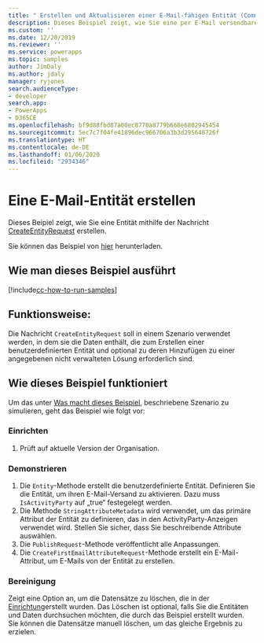 ```yaml
---
title: " Erstellen und Aktualisieren einer E-Mail-fähigen Entität (Common Data Service) | Microsoft-Dokumentation"
description: Dieses Beispiel zeigt, wie Sie eine per E-Mail versendbare Entität erstellen und aktualisieren.
ms.custom: ''
ms.date: 12/20/2019
ms.reviewer: ''
ms.service: powerapps
ms.topic: samples
author: JimDaly
ms.author: jdaly
manager: ryjones
search.audienceType:
- developer
search.app:
- PowerApps
- D365CE
ms.openlocfilehash: bf9d88fbd87a00ec8770a8779b668e6802945454
ms.sourcegitcommit: 5ec7c7f04fe41896dec966706a3b3d295648726f
ms.translationtype: HT
ms.contentlocale: de-DE
ms.lasthandoff: 01/06/2020
ms.locfileid: "2934346"
---
```

# <a name="create-an-email-entity"></a>Eine E-Mail-Entität erstellen

Dieses Beipiel zeigt, wie Sie eine Entität mithilfe der Nachricht [CreateEntityRequest](https://docs.microsoft.com/dotnet/api/microsoft.xrm.sdk.messages.createentityrequest?view=dynamics-general-ce-9) erstellen.

Sie können das Beispiel von [hier](https://github.com/microsoft/PowerApps-Samples/tree/master/cds/orgsvc/C%23/CreateUpdateEmailableEntity) herunterladen.

## <a name="how-to-run-this-sample"></a>Wie man dieses Beispiel ausführt

[!include[cc-how-to-run-samples](../../includes/cc-how-to-run-samples.md)]

## <a name="what-this-sample-does"></a>Funktionsweise:

Die Nachricht `CreateEntityRequest` soll in einem Szenario verwendet werden, in dem sie die Daten enthält, die zum Erstellen einer benutzerdefinierten Entität und optional zu deren Hinzufügen zu einer angegebenen nicht verwalteten Lösung erforderlich sind.

## <a name="how-this-sample-works"></a>Wie dieses Beispiel funktioniert

Um das unter [Was macht dieses Beispiel](#what-this-sample-does), beschriebene Szenario zu simulieren, geht das Beispiel wie folgt vor:

### <a name="setup"></a>Einrichten

1. Prüft auf aktuelle Version der Organisation.

### <a name="demonstrate"></a>Demonstrieren

1. Die `Entity`-Methode erstellt die benutzerdefinierte Entität. Definieren Sie die Entität, um ihren E-Mail-Versand zu aktivieren. Dazu muss `IsActivityParty` auf „true“ festegelegt werden.
2. Die Methode `StringAttributeMetadata` wird verwendet, um das primäre Attribut der Entität zu definieren, das in den ActivityParty-Anzeigen verwendet wird. Stellen Sie sicher, dass Sie beschreibende Attribute auswählen.
3. Die `PublishRequest`-Methode veröffentlicht alle Anpassungen.
4. Die `CreateFirstEmailAttributeRequest`-Methode erstellt ein E-Mail-Attribut, um E-Mails von der Entität zu erstellen.

### <a name="clean-up"></a>Bereinigung

Zeigt eine Option an, um die Datensätze zu löschen, die in der [Einrichtung](#setup)erstellt wurden. Das Löschen ist optional, falls Sie die Entitäten und Daten durchsuchen möchten, die durch das Beispiel erstellt wurden. Sie können die Datensätze manuell löschen, um das gleiche Ergebnis zu erzielen.

